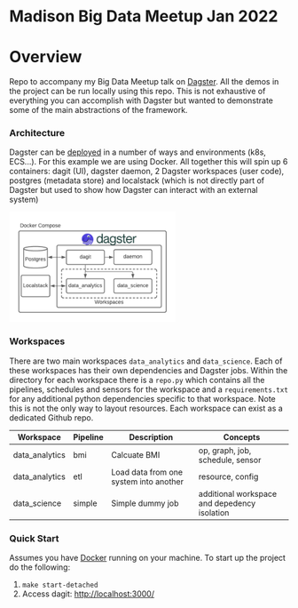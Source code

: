 # Madison Big Data Meetup Jan 2022

# Overview
Repo to accompany my Big Data Meetup talk on [Dagster](https://dagster.io/). All the demos in the project can be run locally using this repo. This is not exhaustive of everything you can accomplish with Dagster but wanted to demonstrate some of the main abstractions of the framework.

### Architecture
Dagster can be [deployed](https://docs.dagster.io/deployment/overview) in a number of ways and environments (k8s, ECS...). For this example we are using Docker. All together this will spin up 6 containers: dagit (UI), dagster daemon, 2 Dagster workspaces (user code), postgres (metadata store) and localstack (which is not directly part of Dagster but used to show how Dagster can interact with an external system)

<img width="300" src="assets/docker_compose.png">

### Workspaces
There are two main workspaces `data_analytics` and `data_science`. Each of these workspaces has their own dependencies and Dagster jobs. Within the directory for each workspace there is a `repo.py` which contains all the pipelines, schedules and sensors for the workspace and a `requirements.txt` for any additional python dependencies specific to that workspace. Note this is not the only way to layout resources. Each workspace can exist as a dedicated Github repo.

| Workspace | Pipeline | Description | Concepts |
| --- | --- | --- | --- |
| data_analytics | bmi | Calcuate BMI | op, graph, job, schedule, sensor |
| data_analytics | etl | Load data from one system into another |  resource, config |
| data_science | simple | Simple dummy job | additional workspace and depedency isolation |

### Quick Start
Assumes you have [Docker](https://www.docker.com/) running on your machine. To start up the project do the following:

1. `make start-detached`
2. Access dagit: [http://localhost:3000/](http://localhost:3000/)